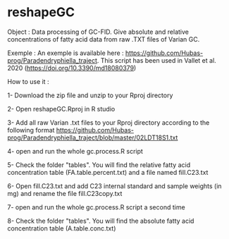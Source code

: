 # reshapeGC

Object : Data processing of GC-FID. Give absolute and relative concentrations of fatty acid data from raw .TXT files of Varian GC.

Exemple : An exemple is available here : https://github.com/Hubas-prog/Paradendryphiella_traject. This script has been used in Vallet et al. 2020 (https://doi.org/10.3390/md18080379)

How to use it :

1- Download the zip file and unzip to your Rproj directory

2- Open reshapeGC.Rproj in R studio

3- Add all raw Varian .txt files to your Rproj directory according to the following format https://github.com/Hubas-prog/Paradendryphiella_traject/blob/master/02LDT18S1.txt

4- open and run the whole gc.process.R script

5- Check the folder "tables". You will find the relative fatty acid concentration table (FA.table.percent.txt) and a file named fill.C23.txt

6- Open fill.C23.txt and add C23 internal standard and sample weights (in mg) and rename the file fill.C23copy.txt

7- open and run the whole gc.process.R script a second time

8- Check the folder "tables". You will find the absolute fatty acid concentration table (A.table.conc.txt)
